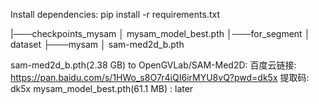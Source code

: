 
Install dependencies: pip install -r requirements.txt


|───checkpoints_mysam
│       mysam_model_best.pth
│───for_segment
│       dataset
├───mysam
│       sam-med2d_b.pth

sam-med2d_b.pth(2.38 GB) to OpenGVLab/SAM-Med2D:
百度云链接: https://pan.baidu.com/s/1HWo_s8O7r4iQI6irMYU8vQ?pwd=dk5x 提取码: dk5x
mysam_model_best.pth(61.1 MB) :
later

